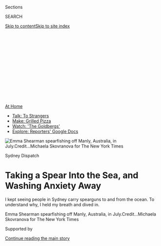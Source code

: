 <div id="app">

<div>

<div>

<div>

<div class="NYTAppHideMasthead css-ikk3s8 e1suatyy0">

<div class="section css-133zg39 e1suatyy2">

<div class="css-eph4ug er09x8g0">

<div class="css-6n7j50">

</div>

<span class="css-1dv1kvn">Sections</span>

<div class="css-10488qs">

<span class="css-1dv1kvn">SEARCH</span>

</div>

[Skip to content](#site-content)[Skip to site
index](#site-index)

</div>

<div class="css-10698na e1huz5gh0">

</div>

</div>

</div>

</div>

<div data-aria-hidden="false">

<div id="site-content" data-role="main">

<div>

<div class="css-1aor85t" style="opacity:0.000000001;z-index:-1;visibility:hidden">

<div class="css-1hqnpie">

<div class="css-epjblv">

<span class="css-17xtcya">[Australia](/section/world/australia)</span><span class="css-x15j1o">|</span><span class="css-fwqvlz">Taking
a Spear Into the Sea, and Washing Anxiety
Away</span>

</div>

<div class="css-k008qs">

<div class="css-1iwv8en">

<span class="css-18z7m18"></span>

<div>

</div>

</div>

<span class="css-1n6z4y">https://nyti.ms/3i6iNpF</span>

<div class="css-1705lsu">

<div class="css-4xjgmj">

<div class="css-4skfbu" data-role="toolbar" data-aria-label="Social Media Share buttons, Save button, and Comments Panel with current comment count" data-testid="share-tools">

  - 
  - 
  - 
  - 
    
    <div class="css-6n7j50">
    
    </div>

  - 

</div>

</div>

</div>

</div>

</div>

</div>

<div id="NYT_TOP_BANNER_REGION" class="css-11qgg8s">

<div>

<div id="maps-athome-menu" class="section interactive-content interactive-size-medium css-1du2ztb">

<div class="css-17ih8de interactive-body">

<div class="at-home-nav__innerContainer">

<div class="at-home-nav__title">

[At
Home](https://www.nytimes.com/spotlight/at-home?action=click&pgtype=Article&state=default&region=TOP_BANNER&context=at_home_menu)

</div>

  - [Talk: To
    Strangers](https://www.nytimes.com/2020/08/03/well/family/the-benefits-of-talking-to-strangers.html?action=click&pgtype=Article&state=default&region=TOP_BANNER&context=at_home_menu)
  - [Make: Grilled
    Pizza](https://www.nytimes.com/2020/08/01/at-home/coronavirus-make-pizza-on-a-grill.html?action=click&pgtype=Article&state=default&region=TOP_BANNER&context=at_home_menu)
  - [Watch: 'The
    Goldbergs'](https://www.nytimes.com/2020/07/31/arts/television/goldbergs-abc-stream.html?action=click&pgtype=Article&state=default&region=TOP_BANNER&context=at_home_menu)
  - [Explore: Reporters' Google
    Docs](https://www.nytimes.com/interactive/2020/at-home/even-more-reporters-editors-diaries-lists-recommendations.html?action=click&pgtype=Article&state=default&region=TOP_BANNER&context=at_home_menu)

</div>

</div>

</div>

</div>

</div>

<div id="fullBleedHeaderContent">

<div class="css-9fsmc8">

![<span class="css-16f3y1r e13ogyst0" data-aria-hidden="true">Emma
Shearman spearfishing off Manly, Australia, in
July.</span><span class="css-cnj6d5 e1z0qqy90" itemprop="copyrightHolder"><span class="css-1ly73wi e1tej78p0">Credit...</span><span><span>Michaela
Skovranova for The New York
Times</span></span></span>](https://static01.nyt.com/images/2020/07/31/world/00spearfishing-dispatch-1/merlin_174989472_4a4fd234-dfc0-40c6-b035-8f8d070f9c16-articleLarge.jpg?quality=75&auto=webp&disable=upscale)

</div>

<div class="css-1aqq9tq">

Sydney Dispatch

<div class="css-1vkm6nb ehdk2mb0">

# Taking a Spear Into the Sea, and Washing Anxiety Away

</div>

I kept seeing people in Sydney carry spearguns to and from the ocean. To
understand why, I held my breath and dived in.

</div>

<div class="css-nwzfg5 e1gnum310">

<span class="css-1f9pvn2 australia">Emma Shearman spearfishing off
Manly, Australia, in
July.</span><span class="css-cnj6d5 e1z0qqy90" itemprop="copyrightHolder"><span class="css-1ly73wi e1tej78p0">Credit...</span><span><span>Michaela
Skovranova for The New York Times</span></span></span>

</div>

<div id="sponsor-wrapper" class="css-1hyfx7x">

<div id="sponsor-slug" class="css-19vbshk">

Supported by

</div>

[Continue reading the main
story](#after-sponsor)

<div id="sponsor" class="ad sponsor-wrapper" style="text-align:center;height:100%;display:block">

</div>

<div id="after-sponsor">

</div>

</div>

<div class="css-1wx1auc e1gnum311">

<div class="css-18e8msd">

<div class="css-vp77d3 epjyd6m0">

<div class="css-hus3qt ey68jwv0" data-aria-hidden="true">

[![Damien
Cave](https://static01.nyt.com/images/2018/10/08/multimedia/author-damien-cave/author-damien-cave-thumbLarge.png
"Damien Cave")](https://www.nytimes.com/by/damien-cave)

</div>

<div class="css-1baulvz">

By [<span class="css-1baulvz last-byline" itemprop="name">Damien
Cave</span>](https://www.nytimes.com/by/damien-cave)

</div>

</div>

  - Aug. 3,
    2020

  - 
    
    <div class="css-4xjgmj">
    
    <div class="css-d8bdto" data-role="toolbar" data-aria-label="Social Media Share buttons, Save button, and Comments Panel with current comment count" data-testid="share-tools">
    
      - 
      - 
      - 
      - 
        
        <div class="css-6n7j50">
        
        </div>
    
      - 
    
    </div>
    
    </div>

</div>

</div>

</div>

<div class="section meteredContent css-1r7ky0e" name="articleBody" itemprop="articleBody">

<div class="css-1fanzo5 StoryBodyCompanionColumn">

<div class="css-53u6y8">

SYDNEY, Australia — Emma Shearman held her speargun and focused on her
breathing. In, out, relax, she thought. Deep and steady, as rhythmic as
the waves.

She plunged into the cold Pacific off Sydney’s rocky coast, holding her
breath until she reached a depth of about 30 feet. Quiet and calm, she
lifted the gun, aimed and fired — spearing a [red
morwong](https://www.dpi.nsw.gov.au/fishing/fish-species/species-list/red-morwong)
through its middle.

It was the second catch of the day. Her friend Tim Charody, who taught
her to spearfish during Australia’s coronavirus lockdown, had already
caught another morwong, a common fish in these waters. But this was Ms.
Shearman’s deepest dive, and she emerged proud, holding her prey by the
gills.

“There’s a real courage and confidence to know that I can go out and
catch my own food and provide, and still do womanly things — go salsa
dancing and wear heels,” she said when we were all on land.

</div>

</div>

<div class="css-1fanzo5 StoryBodyCompanionColumn">

<div class="css-53u6y8">

“It’s so challenging,” she added, “but also meditative.”

I’d joined them early one morning out of curiosity. For months now,
since the first coronavirus lockdown, I’ve been seeing more and more
people carrying spearguns to and from the waters around Sydney. One day
I nearly collided with a spear-toting dad lugging Australian salmon into
our suburb, at which point I started to wonder what was going on with
all the Poseidons.

</div>

</div>

<div class="css-79elbk" data-testid="photoviewer-wrapper">

<div class="css-z3e15g" data-testid="photoviewer-wrapper-hidden">

</div>

<div class="css-1a48zt4 ehw59r15" data-testid="photoviewer-children">

![<span class="css-16f3y1r e13ogyst0" data-aria-hidden="true">Tim
Charody sharpening his spear before
spearfishing.</span><span class="css-cnj6d5 e1z0qqy90" itemprop="copyrightHolder"><span class="css-1ly73wi e1tej78p0">Credit...</span><span>Michaela
Skovranova for The New York
Times</span></span>](https://static01.nyt.com/images/2020/07/31/world/00spearfishing-dispatch-2/merlin_174989355_09f63290-2f5a-40be-9776-ac42e92f7d1f-articleLarge.jpg?quality=75&auto=webp&disable=upscale)

</div>

</div>

<div class="css-79elbk" data-testid="photoviewer-wrapper">

<div class="css-z3e15g" data-testid="photoviewer-wrapper-hidden">

</div>

<div class="css-1a48zt4 ehw59r15" data-testid="photoviewer-children">

<div class="css-1xdhyk6 erfvjey0">

<span class="css-1ly73wi e1tej78p0">Image</span>

<div class="css-zjzyr8">

<div data-testid="lazyimage-container" style="height:290px">

</div>

</div>

</div>

<span class="css-16f3y1r e13ogyst0" data-aria-hidden="true">“It’s so
challenging,” said Emma Shearman of spearfishing, with Mr.
Charody.</span><span class="css-cnj6d5 e1z0qqy90" itemprop="copyrightHolder"><span class="css-1ly73wi e1tej78p0">Credit...</span><span>Michaela
Skovranova for The New York Times</span></span>

</div>

</div>

<div class="css-79elbk" data-testid="photoviewer-wrapper">

<div class="css-z3e15g" data-testid="photoviewer-wrapper-hidden">

</div>

<div class="css-1a48zt4 ehw59r15" data-testid="photoviewer-children">

<div class="css-1xdhyk6 erfvjey0">

<span class="css-1ly73wi e1tej78p0">Image</span>

<div class="css-zjzyr8">

<div data-testid="lazyimage-container" style="height:290px">

</div>

</div>

</div>

<span class="css-16f3y1r e13ogyst0" data-aria-hidden="true">A school of
fish at Inscription Point in Botany Bay National Park in
Sydney.</span><span class="css-cnj6d5 e1z0qqy90" itemprop="copyrightHolder"><span class="css-1ly73wi e1tej78p0">Credit...</span><span>Michaela
Skovranova for The New York Times</span></span>

</div>

</div>

<div class="css-1fanzo5 StoryBodyCompanionColumn">

<div class="css-53u6y8">

Sydney has long been a city of surfboards in hatchbacks and sandy toes
on sidewalks. The ocean here is like a neighbor you see everywhere. It
appears around unexpected corners from the craggy coast and for miles
inland along a harbor shaped like an oak leaf — as Mark Twain [pointed
out](https://musingsofaliterarydilettante.wordpress.com/2010/03/28/the-wayward-tourist-mark-twains-adventures-in-australia-by-mark-twain/)
in 1897 when he called the sheets of blue “superbly beautiful.”

</div>

</div>

<div class="css-1fanzo5 StoryBodyCompanionColumn">

<div class="css-53u6y8">

All those spear guns seemed to be introducing a deeper and darker vibe.
Or so I thought.

In fact, during a time of rising unemployment and restrictions on group
sports and social gatherings, spearfishing has become an increasingly
popular escape for people seeking calm, control and sustenance far from
the anxieties of land. Spear gear has been selling out at dive shops up
and down Australia’s east coast since March. Young and old, men and
women: They are all finding something for their stomachs and souls in an
act that is ancient and elemental.

“It’s all about living off the ocean,” said Robert Cooley, a lifelong
spearfisherman and the leader of the Gamay Rangers, an Aboriginal group
that helps manage and protect Botany Bay on Sydney’s southern edge.
“It’s a catch-your-breath type of thing, far away from the big
city.”

Mr. Cooley, 53, tall, talkative and full of local lore, said his team of
a half-dozen rangers had already put their spearfishing skills to good
use. During Sydney’s peak lockdown period in April, their underwater
hunting became community service. Between fish, lobsters and abalone,
they caught 3,000 meals to distribute to neighbors in need.

</div>

</div>

<div class="css-79elbk" data-testid="photoviewer-wrapper">

<div class="css-z3e15g" data-testid="photoviewer-wrapper-hidden">

</div>

<div class="css-1a48zt4 ehw59r15" data-testid="photoviewer-children">

<div class="css-1xdhyk6 erfvjey0">

<span class="css-1ly73wi e1tej78p0">Image</span>

<div class="css-zjzyr8">

<div data-testid="lazyimage-container" style="height:290px">

</div>

</div>

</div>

<span class="css-16f3y1r e13ogyst0" data-aria-hidden="true">Mr. Charody
spearfishing.</span><span class="css-cnj6d5 e1z0qqy90" itemprop="copyrightHolder"><span class="css-1ly73wi e1tej78p0">Credit...</span><span>Michaela
Skovranova for The New York Times</span></span>

</div>

</div>

<div class="css-79elbk" data-testid="photoviewer-wrapper">

<div class="css-z3e15g" data-testid="photoviewer-wrapper-hidden">

</div>

<div class="css-1a48zt4 ehw59r15" data-testid="photoviewer-children">

<div class="css-1xdhyk6 erfvjey0">

<span class="css-1ly73wi e1tej78p0">Image</span>

<div class="css-zjzyr8">

<div data-testid="lazyimage-container" style="height:290px">

</div>

</div>

</div>

<span class="css-16f3y1r e13ogyst0" data-aria-hidden="true">Ms. Shearman
with a
catch.</span><span class="css-cnj6d5 e1z0qqy90" itemprop="copyrightHolder"><span class="css-1ly73wi e1tej78p0">Credit...</span><span>Michaela
Skovranova for The New York Times</span></span>

</div>

</div>

<div class="css-79elbk" data-testid="photoviewer-wrapper">

<div class="css-z3e15g" data-testid="photoviewer-wrapper-hidden">

</div>

<div class="css-1a48zt4 ehw59r15" data-testid="photoviewer-children">

<div class="css-1xdhyk6 erfvjey0">

<span class="css-1ly73wi e1tej78p0">Image</span>

<div class="css-zjzyr8">

<div data-testid="lazyimage-container" style="height:290px">

</div>

</div>

</div>

<span class="css-16f3y1r e13ogyst0" data-aria-hidden="true">Mr. Charody
resurfacing.</span><span class="css-cnj6d5 e1z0qqy90" itemprop="copyrightHolder"><span class="css-1ly73wi e1tej78p0">Credit...</span><span>Michaela
Skovranova for The New York Times</span></span>

</div>

</div>

<div class="css-1fanzo5 StoryBodyCompanionColumn">

<div class="css-53u6y8">

“It was critical work,” Mr. Cooley said. “Some of our elders live alone.
Others couldn’t leave the house.”

</div>

</div>

<div class="css-1fanzo5 StoryBodyCompanionColumn">

<div class="css-53u6y8">

One day at dawn, I met him by the bay where he had speared his first
flathead as a boy. Later that morning, we joined a few rangers at the
point where James Cook landed in 1770, bringing together European and
Aboriginal cultures for the first time.

Mr. Cooley put on his wet suit around the corner from a statue of
humpback whales, an important animal for local Indigenous groups, at a
site across the bay from Sydney’s commercial port with its towering
cranes.

The industrial and the traditional — on the surface, they pressed
against each other. In the water, they disappeared. A soft blanket of
blue covered sea grass that swayed like slow-motion dancers on the stage
of a sandstone reef.

Mr. Cooley and two other rangers dived head first, using their long fins
and weight belts to help them search between rocks and under the layered
shelves of the coastal ledge.

In many places, spearfishing with scuba gear is allowed. In Australia,
it’s considered cheating. The skill and joy of the sport come with a
stretching of the lungs.

Most people learn with friends, but I had taken a spearfishing class
with two 14-year-olds. Fábio Leitão, a pony-tailed instructor originally
from the Azores, taught me that if I did not suck in a huge breath or
hyperventilate, I’d be able to hold my breath for longer.

</div>

</div>

<div class="css-79elbk" data-testid="photoviewer-wrapper">

<div class="css-z3e15g" data-testid="photoviewer-wrapper-hidden">

</div>

<div class="css-1a48zt4 ehw59r15" data-testid="photoviewer-children">

<div class="css-1xdhyk6 erfvjey0">

<span class="css-1ly73wi e1tej78p0">Image</span>

<div class="css-zjzyr8">

<div data-testid="lazyimage-container" style="height:290px">

</div>

</div>

</div>

<span class="css-16f3y1r e13ogyst0" data-aria-hidden="true">Robert
Cooley, left, leader of the Gamay Rangers, an Aboriginal group that
helps manage and protect Botany Bay in Sydney, with Bryce Liddell,
another
ranger. </span><span class="css-cnj6d5 e1z0qqy90" itemprop="copyrightHolder"><span class="css-1ly73wi e1tej78p0">Credit...</span><span>Michaela
Skovranova for The New York Times</span></span>

</div>

</div>

<div class="css-79elbk" data-testid="photoviewer-wrapper">

<div class="css-z3e15g" data-testid="photoviewer-wrapper-hidden">

</div>

<div class="css-1a48zt4 ehw59r15" data-testid="photoviewer-children">

<div class="css-1xdhyk6 erfvjey0">

<span class="css-1ly73wi e1tej78p0">Image</span>

<div class="css-zjzyr8">

<div data-testid="lazyimage-container" style="height:290px">

</div>

</div>

</div>

<span class="css-16f3y1r e13ogyst0" data-aria-hidden="true">Ms. Shearman
gutting a successful
catch.</span><span class="css-cnj6d5 e1z0qqy90" itemprop="copyrightHolder"><span class="css-1ly73wi e1tej78p0">Credit...</span><span>Michaela
Skovranova for The New York
Times</span></span>

</div>

</div>

<div class="css-79elbk" data-testid="photoviewer-wrapper">

<div class="css-z3e15g" data-testid="photoviewer-wrapper-hidden">

</div>

<div class="css-1a48zt4 ehw59r15" data-testid="photoviewer-children">

<div class="css-1xdhyk6 erfvjey0">

<span class="css-1ly73wi e1tej78p0">Image</span>

<div class="css-zjzyr8">

<div data-testid="lazyimage-container" style="height:257.77777777777777px">

</div>

</div>

</div>

<span class="css-16f3y1r e13ogyst0" data-aria-hidden="true">The Dive
Spear and Sport shop in
Sydney.</span><span class="css-cnj6d5 e1z0qqy90" itemprop="copyrightHolder"><span class="css-1ly73wi e1tej78p0">Credit...</span><span>Matthew
Abbott for The New York Times</span></span>

</div>

</div>

<div class="css-1fanzo5 StoryBodyCompanionColumn">

<div class="css-53u6y8">

So when one of the rangers waved me over to a lobster, I was ready. I
steadied my breathing and pushed myself down, holding as long as I
could.

The little guy had lodged himself in a tight spot. I tried to grab him
and failed — there’d be no [Instagram
bragging](https://www.instagram.com/p/CDGWKvipsWg/) from me, I caught
nothing on my reporting trips — but with a few more dives, the rangers
pried him loose.

“My supermarket is safer than the one you’re going to,” Mr. Cooley told
me.

In terms of the coronavirus, he was right, of course. But spearfishing
is hardly risk free.

Sharks are lazy bullies that grab fish after they’ve been shot. Shallow
water blackouts — fainting underwater — can lead to drowning if there is
no one around to help. That seems to be what happened to [Alex “Chumpy”
Pullin](https://au.sports.yahoo.com/alex-chumpy-pullin-death-shallow-water-blackout-explained-020035708.html),
32, an Australian Olympic snowboarder who died while spearfishing alone
in early July.

And yet, along with such dangers come benefits. In Sydney, edible fish
can be found just a few feet down, and spearfishing is the most
sustainable form of fishing, with no lures left behind and no by-catch
from nets. Many “spearos,” as they are called, take great pride in being
able to feed their families with their kill.

</div>

</div>

<div class="css-1fanzo5 StoryBodyCompanionColumn">

<div class="css-53u6y8">

At Adreno in Sydney, Australia’s largest spearfishing retailer, one of
the employees, Jayden Nightingale, 22, told me he goes out three times a
week and would soon be in the water to catch a feast for his brother’s
birthday. “My mother asked for octopus,” he
said.

</div>

</div>

<div class="css-79elbk" data-testid="photoviewer-wrapper">

<div class="css-z3e15g" data-testid="photoviewer-wrapper-hidden">

</div>

<div class="css-1a48zt4 ehw59r15" data-testid="photoviewer-children">

<div class="css-1xdhyk6 erfvjey0">

<span class="css-1ly73wi e1tej78p0">Image</span>

<div class="css-zjzyr8">

<div data-testid="lazyimage-container" style="height:257.77777777777777px">

</div>

</div>

</div>

<span class="css-16f3y1r e13ogyst0" data-aria-hidden="true">Fabio
Leitao, center, a professional spearfishing instructor, giving a
spearfishing  lesson to  Clay Warner, left, and Heath Jones at Dive
Spear and
Sport.</span><span class="css-cnj6d5 e1z0qqy90" itemprop="copyrightHolder"><span class="css-1ly73wi e1tej78p0">Credit...</span><span>Matthew
Abbott for The New York
Times</span></span>

</div>

</div>

<div class="css-79elbk" data-testid="photoviewer-wrapper">

<div class="css-z3e15g" data-testid="photoviewer-wrapper-hidden">

</div>

<div class="css-1a48zt4 ehw59r15" data-testid="photoviewer-children">

<div class="css-1xdhyk6 erfvjey0">

<span class="css-1ly73wi e1tej78p0">Image</span>

<div class="css-zjzyr8">

<div data-testid="lazyimage-container" style="height:257.77777777777777px">

</div>

</div>

</div>

<span class="css-16f3y1r e13ogyst0" data-aria-hidden="true">Mr. Leitao,
center, holding the two students in place during a breathing and
relaxation
lesson. </span><span class="css-cnj6d5 e1z0qqy90" itemprop="copyrightHolder"><span class="css-1ly73wi e1tej78p0">Credit...</span><span>Matthew
Abbott for The New York
Times</span></span>

</div>

</div>

<div class="css-79elbk" data-testid="photoviewer-wrapper">

<div class="css-z3e15g" data-testid="photoviewer-wrapper-hidden">

</div>

<div class="css-1a48zt4 ehw59r15" data-testid="photoviewer-children">

<div class="css-1xdhyk6 erfvjey0">

<span class="css-1ly73wi e1tej78p0">Image</span>

<div class="css-zjzyr8">

<div data-testid="lazyimage-container" style="height:257.77777777777777px">

</div>

</div>

</div>

<span class="css-16f3y1r e13ogyst0" data-aria-hidden="true">Mr. Leitao
teaching an emergency survival
technique.</span><span class="css-cnj6d5 e1z0qqy90" itemprop="copyrightHolder"><span class="css-1ly73wi e1tej78p0">Credit...</span><span>Matthew
Abbott for The New York Times</span></span>

</div>

</div>

<div class="css-1fanzo5 StoryBodyCompanionColumn">

<div class="css-53u6y8">

Feeding others, he added, was only part of the appeal. Sitting beside me
as I tried on fins, he dialed down his sales clerk ebullience.

“I was in a coma for three months,” he said. “When I came out of it, all
I wanted to do was get in the ocean.”

He described a bad car accident, a head injury — he put my hand to the
wound — then a bout of depression that only water could cure.

</div>

</div>

<div class="css-1fanzo5 StoryBodyCompanionColumn">

<div class="css-53u6y8">

Kimi Werner, a champion spearfisher from Hawaii, [often
speaks](https://waterpeoplepodcast.com/2019/07/09/kimi-werner-flipping-your-instincts/)
about feeling hugged by the ocean — the pressure on her chest, the peace
she feels looking up to the sun from deep below. Mr. Nightingale told me
the entire experience amounted to therapy.

“The ocean is like a different world,” he said, surrounded by shelves
picked clean by the recent surge of spearfishing interest. “It’s
relaxing because you get to be one with nature.”

Ms. Shearman, 25, described a similar feeling, with a twist — a bending
of time.

We’d met at sunrise at the top of a cliff in Manly, a seaside suburb to
the north, where our little group hiked down a treacherous path to a
rugged outcrop. The water was chilly, the swell was large, and we saw a
few small sharks along with a [bull
ray](http://www.dpi.nsw.gov.au/__data/assets/pdf_file/0004/264775/Identifying-sharks-and-rays.pdf)
big enough to cover a king-size bed. By the time we got out of the
water, more than three hours had passed in a blur.

Asked later what she thinks about during all that time in the water, Ms.
Shearman replied: “I actually don’t think about anything. It’s not like
running, where you think about ideas or things you want to do — you’re
just there.”

In such uncertain times on land, that alone draws many of us to the sea.

</div>

</div>

<div class="css-79elbk" data-testid="photoviewer-wrapper">

<div class="css-z3e15g" data-testid="photoviewer-wrapper-hidden">

</div>

<div class="css-1a48zt4 ehw59r15" data-testid="photoviewer-children">

<div class="css-1xdhyk6 erfvjey0">

<span class="css-1ly73wi e1tej78p0">Image</span>

<div class="css-zjzyr8">

<div data-testid="lazyimage-container" style="height:290px">

</div>

</div>

</div>

<span class="css-16f3y1r e13ogyst0" data-aria-hidden="true">A
spearfishing spot at Inscription Point, Botany Bay, in
Sydney.</span><span class="css-cnj6d5 e1z0qqy90" itemprop="copyrightHolder"><span class="css-1ly73wi e1tej78p0">Credit...</span><span>Michaela
Skovranova for The New York Times</span></span>

</div>

</div>

<div>

</div>

</div>

<div>

</div>

<div>

</div>

<div>

</div>

<div>

<div id="bottom-wrapper" class="css-1ede5it">

<div id="bottom-slug" class="css-l9onyx">

Advertisement

</div>

[Continue reading the main
story](#after-bottom)

<div id="bottom" class="ad bottom-wrapper" style="text-align:center;height:100%;display:block;min-height:90px">

</div>

<div id="after-bottom">

</div>

</div>

</div>

</div>

</div>

## Site Index

<div>

</div>

## Site Information Navigation

  - [© <span>2020</span> <span>The New York Times
    Company</span>](https://help.nytimes.com/hc/en-us/articles/115014792127-Copyright-notice)

<!-- end list -->

  - [NYTCo](https://www.nytco.com/)
  - [Contact
    Us](https://help.nytimes.com/hc/en-us/articles/115015385887-Contact-Us)
  - [Work with us](https://www.nytco.com/careers/)
  - [Advertise](https://nytmediakit.com/)
  - [T Brand Studio](http://www.tbrandstudio.com/)
  - [Your Ad
    Choices](https://www.nytimes.com/privacy/cookie-policy#how-do-i-manage-trackers)
  - [Privacy](https://www.nytimes.com/privacy)
  - [Terms of
    Service](https://help.nytimes.com/hc/en-us/articles/115014893428-Terms-of-service)
  - [Terms of
    Sale](https://help.nytimes.com/hc/en-us/articles/115014893968-Terms-of-sale)
  - [Site
    Map](https://spiderbites.nytimes.com)
  - [Help](https://help.nytimes.com/hc/en-us)
  - [Subscriptions](https://www.nytimes.com/subscription?campaignId=37WXW)

</div>

</div>

</div>

</div>
